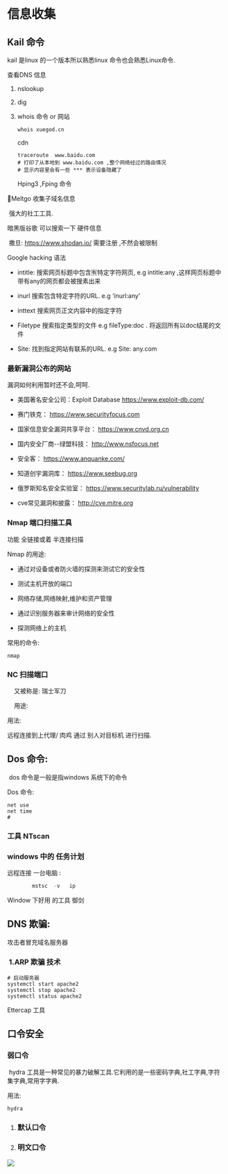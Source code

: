 # 信息收集

## Kail 命令

kail 是linux 的一个版本所以熟悉linux 命令也会熟悉Linux命令.

查看DNS 信息

1. nslookup  

2. dig 

3. whois  命令 or 网站
   
   ```shell
   whois xuegod.cn
   ```
   
   cdn
   
   ```shell
   traceroute  www.baidu.com 
   # 打印了从本地到 www.baidu.com ,整个网络经过的路由情况
   # 显示内容里会有一些 *** 表示设备隐藏了
   ```
   
   Hping3 ,Fping 命令

Meltgo 收集子域名信息

​        强大的社工工具.

暗黑版谷歌 可以搜索一下 硬件信息

​        撒旦:    https://www.shodan.io/   需要注册 ,不然会被限制  

Google hacking 语法

- intitle: 搜索网页标题中包含🈶️特定字符网页, e.g intitle:any ,这样网页标题中带有any的网页都会被搜素出来

- inurl 搜索包含特定字符的URL. e.g ‘inurl:any’

- inttext 搜索网页正文内容中的指定字符

- Filetype 搜索指定类型的文件  e.g fileType:doc . 将返回所有以doc结尾的文件

- Site: 找到指定网站有联系的URL. e.g Site: any.com

### 最新漏洞公布的网站

漏洞如何利用暂时还不会,呵呵.

- 美国著名安全公司：Exploit Database   https://www.exploit-db.com/

- 赛门铁克：  https://www.securityfocus.com

- 国家信息安全漏洞共享平台： https://www.cnvd.org.cn

- 国内安全厂商--绿盟科技： http://www.nsfocus.net

- 安全客： https://www.anquanke.com/

- 知道创宇漏洞库： https://www.seebug.org

- 俄罗斯知名安全实验室： https://www.securitylab.ru/vulnerability

- cve常见漏洞和披露： http://cve.mitre.org

### Nmap 端口扫描工具

功能 全链接或着 半连接扫描

Nmap 的用途: 

- 通过对设备或者防火墙的探测来测试它的安全性

- 测试主机开放的端口

- 网络存储,网络映射,维护和资产管理

- 通过识别服务器来审计网络的安全性

- 探测网络上的主机

常用的命令:

```shell
nmap 
```

### NC 扫描端口

    又被称是: 瑞士军刀

    用途:

   用法:

远程连接到上代理/ 肉鸡  通过 别人对目标机 进行扫描.

## Dos 命令:

​ dos 命令是一般是指windows 系统下的命令

 Dos 命令:

```shell
net use
net time
# 
```

### 工具 NTscan

### windows 中的 任务计划

远程连接 一台电脑 :

```js
        mstsc  -v   ip
```

Window 下好用 的工具 御剑

## DNS 欺骗:

攻击者冒充域名服务器

### ​ 1.ARP 欺骗 技术

```shell
# 启动服务器
systemctl start apache2
systemctl stop apache2
systemctl status apache2
```

Ettercap 工具

## 口令安全

### 弱口令

​  hydra 工具是一种常见的暴力破解工具.它利用的是一些密码字典,社工字典,字符集字典,常用字字典.

用法: 

```shell
hydra
```

1. ### 默认口令

2. ### 明文口令

![](/Users/hunter/Desktop/book/notes_everything/assets/qrcode.jpg)
